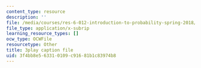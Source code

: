 ```yaml
---
content_type: resource
description: ''
file: /media/courses/res-6-012-introduction-to-probability-spring-2018/3f4bb8e563310109c91681b1c83974b8_c-BLp-585aU.srt
file_type: application/x-subrip
learning_resource_types: []
ocw_type: OCWFile
resourcetype: Other
title: 3play caption file
uid: 3f4bb8e5-6331-0109-c916-81b1c83974b8
---
```

